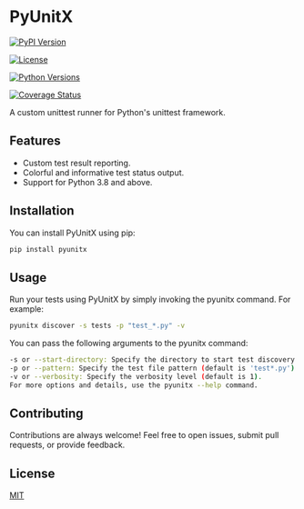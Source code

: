 # PyUnitX

[![PyPI Version](https://img.shields.io/pypi/v/pyunitx.svg)](https://pypi.org/project/pyunitx/)

[![License](https://img.shields.io/pypi/l/pyunitx.svg)](https://github.com/fullstack-spiderman/pyunitx/blob/main/LICENSE)

[![Python Versions](https://img.shields.io/pypi/pyversions/pyunitx.svg)](https://pypi.org/project/pyunitx/)

[![Coverage Status](https://coveralls.io/repos/github/fullstack-spiderman/pyunitx/badge.svg?branch=main)](https://coveralls.io/github/fullstack-spiderman/pyunitx?branch=main)

A custom unittest runner for Python's unittest framework.

## Features

- Custom test result reporting.
- Colorful and informative test status output.
- Support for Python 3.8 and above.

## Installation

You can install PyUnitX using pip:

```bash
pip install pyunitx
```

## Usage

Run your tests using PyUnitX by simply invoking the pyunitx command.
For example:

```bash
pyunitx discover -s tests -p "test_*.py" -v
```

You can pass the following arguments to the pyunitx command:

```bash
-s or --start-directory: Specify the directory to start test discovery (default is '.').
-p or --pattern: Specify the test file pattern (default is 'test*.py').
-v or --verbosity: Specify the verbosity level (default is 1).
For more options and details, use the pyunitx --help command.
```

## Contributing

Contributions are always welcome!
Feel free to open issues, submit pull requests, or provide feedback.

## License

[MIT](https://choosealicense.com/licenses/mit/)
